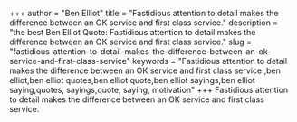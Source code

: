 +++
author = "Ben Elliot"
title = "Fastidious attention to detail makes the difference between an OK service and first class service."
description = "the best Ben Elliot Quote: Fastidious attention to detail makes the difference between an OK service and first class service."
slug = "fastidious-attention-to-detail-makes-the-difference-between-an-ok-service-and-first-class-service"
keywords = "Fastidious attention to detail makes the difference between an OK service and first class service.,ben elliot,ben elliot quotes,ben elliot quote,ben elliot sayings,ben elliot saying,quotes, sayings,quote, saying, motivation"
+++
Fastidious attention to detail makes the difference between an OK service and first class service.
